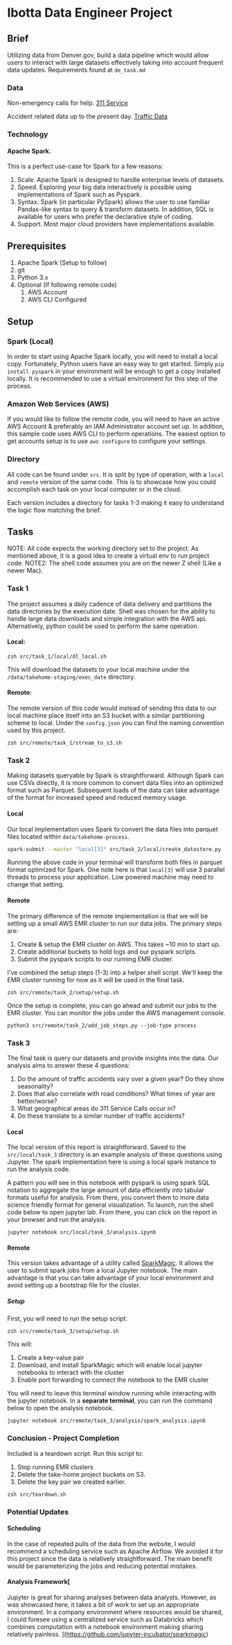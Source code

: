 # Ibotta Data Engineer Project

## Brief

Utilizing data from Denver.gov, build a data pipeline which would allow users to
interact with large datasets effectively taking into account frequent data
updates. Requirements found at `de_task.md`

### Data

Non-emergency calls for help.
[311 Service](https://www.denvergov.org/media/gis/DataCatalog/311_service_data/csv/311_service_data_2015.csv)

Accident related data up to the present day.
[Traffic Data](https://www.denvergov.org/media/gis/DataCatalog/traffic_accidents/csv/traffic_accidents.csv)

### Technology

#### Apache Spark.

This is a perfect use-case for Spark for a few reasons:

1. Scale. Apache Spark is designed to handle enterprise levels of datasets.
2. Speed. Exploring your big data interactively is possible using
   implementations of Spark such as Pyspark.
3. Syntax. Spark (in particular PySpark) allows the user to use familiar
   Pandas-like syntax to query & transform datasets. In addition, SQL is
   available for users who prefer the declarative style of coding.
4. Support. Most major cloud providers have implementations available.

## Prerequisites

1. Apache Spark (Setup to follow)
2. git
3. Python 3.x
4. Optional (If following remote code)
    1. AWS Account
    2. AWS CLI Configured

## Setup

### Spark (Local)

In order to start using Apache Spark locally, you will need to install a local
copy. Fortunately, Python users have an easy way to get started.
Simply `pip install pyspark` in your environment will be enough to get a copy
installed locally. It is recommended to use a virtual environment for this step
of the process.

### Amazon Web Services (AWS)

If you would like to follow the remote code, you will need to have an active AWS
Account & preferably an IAM Administrator account set up. In addition, this
sample code uses AWS CLI to perform operations. The easiest option to get
accounts setup is to use `aws configure` to configure your settings.

### Directory

All code can be found under `src`. It is split by type of operation, with a
`local` and `remote` version of the same code. This is to showcase how you could
accomplish each task on your local computer or in the cloud.

Each version includes a directory for tasks 1-3 making it easy to understand the
logic flow matching the brief.

## Tasks

NOTE: All code expects the working directory set to the project. As mentioned
above, it is a good idea to create a virtual env to run project code. NOTE2: The
shell code assumes you are on the newer Z shell (Like a newer Mac).

### Task 1

The project assumes a daily cadence of data delivery and partitions the data
directories by the execution date. Shell was chosen for the ability to handle
large data downloads and simple integration with the AWS api. Alternatively,
python could be used to perform the same operation.

#### Local:

```shell
zsh src/task_1/local/dl_local.sh
```

This will download the datasets to your local machine under the
`/data/takehome-staging/exec_date` directory.

#### Remote:

The remote version of this code would instead of sending this data to our local
machine place itself into an S3 bucket with a similar partitioning scheme to
local. Under the `config.json` you can find the naming convention used by this
project.

```shell
zsh src/remote/task_1/stream_to_s3.sh
```

### Task 2

Making datasets queryable by Spark is straightforward. Although Spark can use
CSVs directly, it is more common to convert data files into an optimized format
such as Parquet. Subsequent loads of the data can take advantage of the format
for increased speed and reduced memory usage.

#### Local

Our local implementation uses Spark to convert the data files into parquet files
located within `data/takehome-process`.

```zsh
spark-submit --master "local[3]" src/task_2/local/create_datastore.py
```

Running the above code in your terminal will transform both files in parquet
format optimized for Spark. One note here is that `local[3]` will use 3 parallel
threads to process your application. Low powered machine may need to change that
setting.

#### Remote

The primary difference of the remote implementation is that we will be setting
up a small AWS EMR cluster to run our data jobs. The primary steps are:

1. Create & setup the EMR cluster on AWS. This takes ~10 min to start up.
2. Create additional buckets to hold logs and our pyspark scripts.
3. Submit the pyspark scripts to our running EMR cluster.

I've combined the setup steps (1-3) into a helper shell script. We'll keep the
EMR cluster running for now as it will be used in the final task.

```shell
zsh src/remote/task_2/setup/setup.sh
```

Once the setup is complete, you can go ahead and submit our jobs to the EMR
cluster. You can monitor the jobs under the AWS management console.

```shell
python3 src/remote/task_2/add_job_steps.py --job-type process
```

### Task 3

The final task is query our datasets and provide insights into the data. Our
analysis aims to answer these 4 questions:

1. Do the amount of traffic accidents vary over a given year? Do they show
   seasonality?
2. Does that also correlate with road conditions? What times of year are
   better/worse?
3. What geographical areas do 311 Service Calls occur in?
4. Do these translate to a similar number of traffic accidents?

#### Local

The local version of this report is straightforward. Saved to the
`src/local/task_3` directory is an example analysis of these questions using
Jupyter. The spark implementation here is using a local spark instance to run
the analysis code.

A pattern you will see in this notebook with pyspark is using spark SQL notation
to aggregate the large amount of data efficiently into tabular formats useful
for analysis. From there, you convert them to more data science friendly format
for general visualization. To launch, run the shell code below to open jupyter
lab. From there, you can click on the report in your browser and run the
analysis.

```shell
jupyter notebook src/local/task_3/analysis.ipynb
```

#### Remote

This version takes advantage of a utility
called [SparkMagic](https://github.com/jupyter-incubator/sparkmagic). It allows
the user to submit spark jobs from a local Jupyter notebook. The main advantage
is that you can take advantage of your local environment and avoid setting up a
bootstrap file for the cluster.

##### Setup

First, you will need to run the setup script.

```shell
zsh src/remote/task_3/setup/setup.sh
```

This will:

1. Create a key-value pair
2. Download, and install SparkMagic which will enable local jupyter notebooks to
   interact with the cluster
3. Enable port forwarding to connect the notebook to the EMR cluster

You will need to leave this terminal window running while interacting with the
jupyter notebook. In a **separate terminal**, you can run the command 
below
to open the analysis notebook.

```shell
jupyter notebook src/remote/task_3/analysis/spark_analysis.ipynb
```

### Conclusion - Project Completion

Included is a teardown script. Run this script to:

1. Stop running EMR clusters
2. Delete the take-home project buckets on S3.
3. Delete the key pair we created earlier.

```shell
zsh src/teardown.sh
```

### Potential Updates

#### Scheduling

In the case of repeated pulls of the data from the website, I would recommend a
scheduling service such as Apache Airflow. We avoided it for this project since
the data is relatively straightforward. The main benefit would be parameterizing
the jobs and reducing potential mistakes.

#### Analysis Framework[

Jupyter is great for sharing analyses between data analysts. However, as was
showcased here, it takes a bit of work to set up an appropriate environment. In
a company environment where resources would be shared, I could foresee using a
centralized service such as Databricks which combines computation with a
notebook environment making sharing relatively painless. ](https://github.com/jupyter-incubator/sparkmagic)















